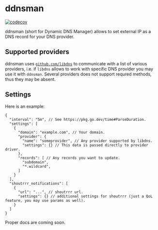 # ddnsman

[![codecov](https://codecov.io/github/leonidboykov/ddnsman/graph/badge.svg?token=FUdTxriSvs)](https://codecov.io/github/leonidboykov/ddnsman)

ddnsman (short for Dynamic DNS Manager) allows to set external IP as a DNS record for your DNS provider.

## Supported providers

ddnsman uses [`github.com/libdns`](https://github.com/libdns) to communicate with a list of various providers, i.e. if
`libdns` allows to work with specific DNS provider you may use it with `ddnsman`. Several providers does not support
requred methods, thus they may be absent.

## Settings

Here is an example:

``` jsonc
{
  "interval": "5m", // See https://pkg.go.dev/time#ParseDuration.
  "settings": [
    {
      "domain": "example.com", // Your domain.
      "provider": {
        "name": "someprovider", // Any provider supported by libdns.
        "settings": {} // This data is passed directly to provider driver.
      },
      "records": [ // Any records you want to update.
        "subdomain",
        "*.wildcard",
      ]
    }
  ],
  "shoutrrr_notifications": [
    {
      "url": "...", // shoutrrr url.
      "settings": {} // additional settings for shoutrrr (just a QoL feature, you may use params as well).
    }
  ]
}
```

Proper docs are coming soon.
